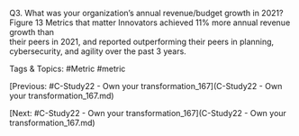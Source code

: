 Q3. What was your organization’s annual revenue/budget growth in 2021?Figure 13 
Metrics that matter
Innovators achieved 11% more annual revenue growth than  
their peers in 2021, and reported outperforming their peers in 
planning, cybersecurity, and agility over the past 3 years.

   Tags & Topics:
   #Metric
   #metric

[Previous: #C-Study22 - Own your transformation_167](C-Study22 - Own your transformation_167.md)

[Next: #C-Study22 - Own your transformation_167](C-Study22 - Own your transformation_167.md)